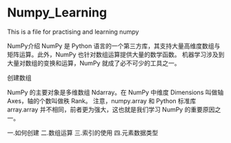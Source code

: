 # Numpy_Learning
This is a file for practising and learning numpy

NumPy介绍
NumPy 是 Python 语言的一个第三方库，其支持大量高维度数组与矩阵运算。此外，NumPy 也针对数组运算提供大量的数学函数。
机器学习涉及到大量对数组的变换和运算，NumPy 就成了必不可少的工具之一。

创建数组

  NumPy 的主要对象是多维数组 Ndarray。在 NumPy 中维度 Dimensions 叫做轴 Axes，轴的个数叫做秩 Rank。
  注意，numpy.array 和 Python 标准库 array.array 并不相同，前者更为强大，这也就是我们学习 NumPy 的重要原因之一。

一.如何创建
二.数组运算
三.索引的使用
四.元素数据类型